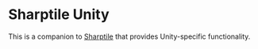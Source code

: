 # Sharptile Unity

This is a companion to [Sharptile](https://github.com/mminer/sharptile) that
provides Unity-specific functionality.
